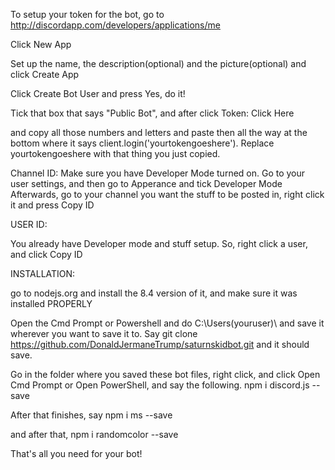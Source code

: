 To setup your token for the bot, go to http://discordapp.com/developers/applications/me



Click New App

Set up the name, the description(optional) and the picture(optional) and click Create App 

Click Create Bot User and press Yes, do it!

 Tick that box that says "Public Bot", and after click Token: Click Here

and copy all those numbers and letters and paste then all the way at the bottom where it says client.login('yourtokengoeshere'). Replace yourtokengoeshere with that thing you just copied.

Channel ID: Make sure you have Developer Mode turned on. Go to your user settings, and then go to Apperance and tick Developer Mode  Afterwards, go to your channel you want the stuff to be posted in, right click it and press Copy ID 

USER ID:

You already have Developer mode and stuff setup. So, right click a user, and click Copy ID

INSTALLATION:

go to nodejs.org and install the 8.4 version of it, and make sure it was installed PROPERLY

Open the Cmd Prompt or Powershell and do C:\Users\(youruser)\ and save it wherever you want to save it to.
Say git clone https://github.com/DonaldJermaneTrump/saturnskidbot.git and it should save.

Go in the folder where you saved these bot files, right click, and click Open Cmd Prompt or Open PowerShell, and say the following.
npm i discord.js --save

After that finishes, say npm i ms --save

and after that, npm i randomcolor --save


That's all you need for your bot!
